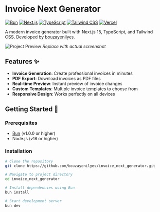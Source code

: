 # Invoice Next Generator

[![Bun](https://img.shields.io/badge/Runtime-Bun-%23000000.svg?style=flat&logo=bun)](https://bun.sh)
[![Next.js](https://img.shields.io/badge/Next.js-15-000000?logo=next.js)](https://nextjs.org)
[![TypeScript](https://img.shields.io/badge/TypeScript-5.3-3178C6?logo=typescript)](https://www.typescriptlang.org)
[![Tailwind CSS](https://img.shields.io/badge/Tailwind_CSS-3.4-06B6D4?logo=tailwind-css)](https://tailwindcss.com)
[![Vercel](https://img.shields.io/badge/Deployed_on-Vercel-000000?logo=vercel)](https://vercel.com)

A modern invoice generator built with Next.js 15, TypeScript, and Tailwind CSS. Developed by [bouzayenilyes](https://github.com/bouzayenilyes).

![Project Preview](https://invoicenextgenerator.vercel.app) 
*Replace with actual screenshot*

## Features ✨
- **Invoice Generation**: Create professional invoices in minutes
- **PDF Export**: Download invoices as PDF files
- **Real-time Preview**: Instant preview of invoice changes
- **Custom Templates**: Multiple invoice templates to choose from
- **Responsive Design**: Works perfectly on all devices

## Getting Started 🚀

### Prerequisites
- [Bun](https://bun.sh/) (v1.0.0 or higher)
- Node.js (v18 or higher)

### Installation
```bash
# Clone the repository
git clone https://github.com/bouzayenilyes/invoice_next_generator.git

# Navigate to project directory
cd invoice_next_generator

# Install dependencies using Bun
bun install

# Start development server
bun dev
